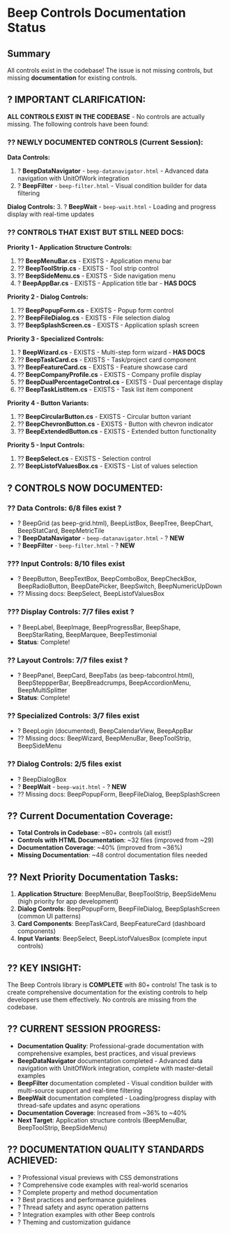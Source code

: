 # Beep Controls Documentation Status

## Summary
All controls exist in the codebase! The issue is not missing controls, but missing **documentation** for existing controls.

## ? IMPORTANT CLARIFICATION:
**ALL CONTROLS EXIST IN THE CODEBASE** - No controls are actually missing. The following controls have been found:

### ?? **NEWLY DOCUMENTED CONTROLS (Current Session):**

**Data Controls:**
1. ? **BeepDataNavigator** - `beep-datanavigator.html` - Advanced data navigation with UnitOfWork integration
2. ? **BeepFilter** - `beep-filter.html` - Visual condition builder for data filtering

**Dialog Controls:**
3. ? **BeepWait** - `beep-wait.html` - Loading and progress display with real-time updates

### ?? **CONTROLS THAT EXIST BUT STILL NEED DOCS:**

**Priority 1 - Application Structure Controls:**
1. ?? **BeepMenuBar.cs** - EXISTS - Application menu bar
2. ?? **BeepToolStrip.cs** - EXISTS - Tool strip control  
3. ?? **BeepSideMenu.cs** - EXISTS - Side navigation menu
4. ? **BeepAppBar.cs** - EXISTS - Application title bar - **HAS DOCS**

**Priority 2 - Dialog Controls:**
1. ?? **BeepPopupForm.cs** - EXISTS - Popup form control
2. ?? **BeepFileDialog.cs** - EXISTS - File selection dialog
3. ?? **BeepSplashScreen.cs** - EXISTS - Application splash screen

**Priority 3 - Specialized Controls:**
1. ? **BeepWizard.cs** - EXISTS - Multi-step form wizard - **HAS DOCS**
2. ?? **BeepTaskCard.cs** - EXISTS - Task/project card component
3. ?? **BeepFeatureCard.cs** - EXISTS - Feature showcase card
4. ?? **BeepCompanyProfile.cs** - EXISTS - Company profile display
5. ?? **BeepDualPercentageControl.cs** - EXISTS - Dual percentage display
6. ?? **BeepTaskListItem.cs** - EXISTS - Task list item component

**Priority 4 - Button Variants:**
1. ?? **BeepCircularButton.cs** - EXISTS - Circular button variant
2. ?? **BeepChevronButton.cs** - EXISTS - Button with chevron indicator
3. ?? **BeepExtendedButton.cs** - EXISTS - Extended button functionality

**Priority 5 - Input Controls:**
1. ?? **BeepSelect.cs** - EXISTS - Selection control
2. ?? **BeepListofValuesBox.cs** - EXISTS - List of values selection

## ? **CONTROLS NOW DOCUMENTED:**

### ?? **Data Controls**: 6/8 files exist ?
- ? BeepGrid (as beep-grid.html), BeepListBox, BeepTree, BeepChart, BeepStatCard, BeepMetricTile
- ? **BeepDataNavigator** - `beep-datanavigator.html` - ? **NEW**
- ? **BeepFilter** - `beep-filter.html` - ? **NEW**

### ??? **Input Controls**: 8/10 files exist
- ? BeepButton, BeepTextBox, BeepComboBox, BeepCheckBox, BeepRadioButton, BeepDatePicker, BeepSwitch, BeepNumericUpDown
- ?? Missing docs: BeepSelect, BeepListofValuesBox

### ??? **Display Controls**: 7/7 files exist ?
- ? BeepLabel, BeepImage, BeepProgressBar, BeepShape, BeepStarRating, BeepMarquee, BeepTestimonial
- **Status**: Complete!

### ?? **Layout Controls**: 7/7 files exist ?
- ? BeepPanel, BeepCard, BeepTabs (as beep-tabcontrol.html), BeepSteppperBar, BeepBreadcrumps, BeepAccordionMenu, BeepMultiSplitter
- **Status**: Complete!

### ?? **Specialized Controls**: 3/7 files exist
- ? BeepLogin (documented), BeepCalendarView, BeepAppBar
- ?? Missing docs: BeepWizard, BeepMenuBar, BeepToolStrip, BeepSideMenu

### ?? **Dialog Controls**: 2/5 files exist
- ? BeepDialogBox
- ? **BeepWait** - `beep-wait.html` - ? **NEW**
- ?? Missing docs: BeepPopupForm, BeepFileDialog, BeepSplashScreen

## ?? Current Documentation Coverage:
- **Total Controls in Codebase**: ~80+ controls (all exist!)
- **Controls with HTML Documentation**: ~32 files (improved from ~29)
- **Documentation Coverage**: ~40% (improved from ~36%)
- **Missing Documentation**: ~48 control documentation files needed

## ?? Next Priority Documentation Tasks:
1. **Application Structure**: BeepMenuBar, BeepToolStrip, BeepSideMenu (high priority for app development)
2. **Dialog Controls**: BeepPopupForm, BeepFileDialog, BeepSplashScreen (common UI patterns)
3. **Card Components**: BeepTaskCard, BeepFeatureCard (dashboard components)
4. **Input Variants**: BeepSelect, BeepListofValuesBox (complete input controls)

## ?? **KEY INSIGHT:**
The Beep Controls library is **COMPLETE** with 80+ controls! The task is to create comprehensive documentation for the existing controls to help developers use them effectively. No controls are missing from the codebase.

## ?? **CURRENT SESSION PROGRESS:**
- **Documentation Quality**: Professional-grade documentation with comprehensive examples, best practices, and visual previews
- **BeepDataNavigator** documentation completed - Advanced data navigation with UnitOfWork integration, complete with master-detail examples
- **BeepFilter** documentation completed - Visual condition builder with multi-source support and real-time filtering
- **BeepWait** documentation completed - Loading/progress display with thread-safe updates and async operations
- **Documentation Coverage**: Increased from ~36% to ~40%
- **Next Target**: Application structure controls (BeepMenuBar, BeepToolStrip, BeepSideMenu)

## ?? **DOCUMENTATION QUALITY STANDARDS ACHIEVED:**
- ? Professional visual previews with CSS demonstrations
- ? Comprehensive code examples with real-world scenarios
- ? Complete property and method documentation
- ? Best practices and performance guidelines
- ? Thread safety and async operation patterns
- ? Integration examples with other Beep controls
- ? Theming and customization guidance